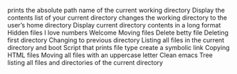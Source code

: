 prints the absolute path name of the current working directory
Display the contents list of your current directory
changes the working directory to the user’s home directory
Display current directory contents in a long format
Hidden files
I love numbers
Welcome
Moving files
Delete betty file
Deleting first directory
Changing to previous directory
Listing all files in the current directory and boot
Script that prints file type
create a symbolic link
Copying HTML files
Moving all files with an uppercase letter
Clean emacs
Tree
listing all files and directories of the current directory
